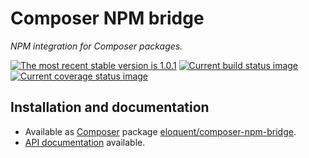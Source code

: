 # Composer NPM bridge

*NPM integration for Composer packages.*

[![The most recent stable version is 1.0.1]][Semantic versioning]
[![Current build status image]][Current build status]
[![Current coverage status image]][Current coverage status]

## Installation and documentation

* Available as [Composer] package [eloquent/composer-npm-bridge].
* [API documentation] available.

<!-- References -->

[API documentation]: http://lqnt.co/composer-npm-bridge/artifacts/documentation/api/
[Composer]: http://getcomposer.org/
[Current build status image]: https://img.shields.io/travis/eloquent/composer-npm-bridge/develop.svg "Current build status for the develop branch"
[Current build status]: https://travis-ci.org/eloquent/composer-npm-bridge
[Current coverage status image]: https://img.shields.io/coveralls/eloquent/composer-npm-bridge/develop.svg "Current test coverage for the develop branch"
[Current coverage status]: https://coveralls.io/r/eloquent/composer-npm-bridge
[eloquent/composer-npm-bridge]: https://packagist.org/packages/eloquent/composer-npm-bridge
[Semantic versioning]: http://semver.org/
[The most recent stable version is 1.0.1]: https://img.shields.io/:semver-1.0.1-brightgreen.svg "This project uses semantic versioning"
